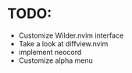 # TODO:

- Customize Wilder.nvim interface
- Take a look at diffview.nvim
- implement neocord
- Customize alpha menu
